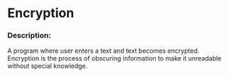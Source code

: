 
# Encryption
### Description:

A program where user enters a text and text becomes encrypted.
Encryption is the process of obscuring information to make it unreadable without special knowledge.


